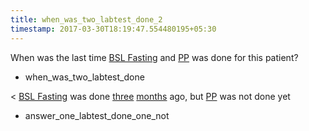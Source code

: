 ```yaml
---
title: when_was_two_labtest_done_2
timestamp: 2017-03-30T18:19:47.554480195+05:30
---
```


When was the last time [BSL Fasting](labtest_name_1) and [PP](labtest_name_2) was done for this patient?
* when_was_two_labtest_done

< [BSL Fasting](labtest_name_1) was done [three](range_count_1) [months](range_unit_1) ago, but [PP](labtest_name_2) was not done  yet
* answer_one_labtest_done_one_not

